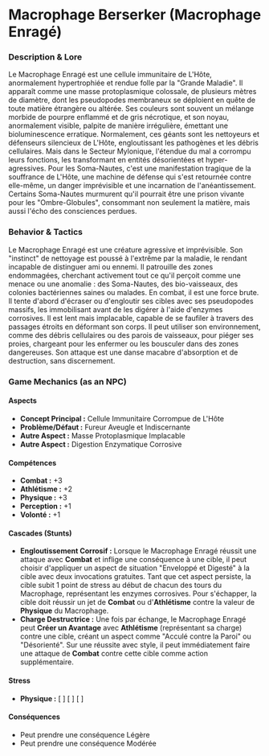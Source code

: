 # Macrophage Berserker (Macrophage Enragé)

### Description & Lore
Le Macrophage Enragé est une cellule immunitaire de L'Hôte, anormalement hypertrophiée et rendue folle par la "Grande Maladie". Il apparaît comme une masse protoplasmique colossale, de plusieurs mètres de diamètre, dont les pseudopodes membraneux se déploient en quête de toute matière étrangère ou altérée. Ses couleurs sont souvent un mélange morbide de pourpre enflammé et de gris nécrotique, et son noyau, anormalement visible, palpite de manière irrégulière, émettant une bioluminescence erratique. Normalement, ces géants sont les nettoyeurs et défenseurs silencieux de L'Hôte, engloutissant les pathogènes et les débris cellulaires. Mais dans le Secteur Mylonique, l'étendue du mal a corrompu leurs fonctions, les transformant en entités désorientées et hyper-agressives. Pour les Soma-Nautes, c'est une manifestation tragique de la souffrance de L'Hôte, une machine de défense qui s'est retournée contre elle-même, un danger imprévisible et une incarnation de l'anéantissement. Certains Soma-Nautes murmurent qu'il pourrait être une prison vivante pour les "Ombre-Globules", consommant non seulement la matière, mais aussi l'écho des consciences perdues.

### Behavior & Tactics
Le Macrophage Enragé est une créature agressive et imprévisible. Son "instinct" de nettoyage est poussé à l'extrême par la maladie, le rendant incapable de distinguer ami ou ennemi. Il patrouille des zones endommagées, cherchant activement tout ce qu'il perçoit comme une menace ou une anomalie : des Soma-Nautes, des bio-vaisseaux, des colonies bactériennes saines ou malades. En combat, il est une force brute. Il tente d'abord d'écraser ou d'engloutir ses cibles avec ses pseudopodes massifs, les immobilisant avant de les digérer à l'aide d'enzymes corrosives. Il est lent mais implacable, capable de se faufiler à travers des passages étroits en déformant son corps. Il peut utiliser son environnement, comme des débris cellulaires ou des parois de vaisseaux, pour piéger ses proies, chargeant pour les enfermer ou les bousculer dans des zones dangereuses. Son attaque est une danse macabre d'absorption et de destruction, sans discernement.

### Game Mechanics (as an NPC)
#### Aspects
*   **Concept Principal :** Cellule Immunitaire Corrompue de L'Hôte
*   **Problème/Défaut :** Fureur Aveugle et Indiscernante
*   **Autre Aspect :** Masse Protoplasmique Implacable
*   **Autre Aspect :** Digestion Enzymatique Corrosive

#### Compétences
*   **Combat :** +3
*   **Athlétisme :** +2
*   **Physique :** +3
*   **Perception :** +1
*   **Volonté :** +1

#### Cascades (Stunts)
*   **Engloutissement Corrosif :** Lorsque le Macrophage Enragé réussit une attaque avec **Combat** et inflige une conséquence à une cible, il peut choisir d'appliquer un aspect de situation "Enveloppé et Digesté" à la cible avec deux invocations gratuites. Tant que cet aspect persiste, la cible subit 1 point de stress au début de chacun des tours du Macrophage, représentant les enzymes corrosives. Pour s'échapper, la cible doit réussir un jet de **Combat** ou d'**Athlétisme** contre la valeur de **Physique** du Macrophage.
*   **Charge Destructrice :** Une fois par échange, le Macrophage Enragé peut **Créer un Avantage** avec **Athlétisme** (représentant sa charge) contre une cible, créant un aspect comme "Acculé contre la Paroi" ou "Désorienté". Sur une réussite avec style, il peut immédiatement faire une attaque de **Combat** contre cette cible comme action supplémentaire.

#### Stress
*   **Physique :** [ ] [ ] [ ]

#### Conséquences
*   Peut prendre une conséquence Légère
*   Peut prendre une conséquence Modérée